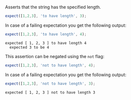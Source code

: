 Asserts that the string has the specified length.

<!-- evaluate -->
```javascript
expect([1,2,3], 'to have length', 3);
```
<!-- /evaluate -->

In case of a failing expectation you get the following output:

<!-- evaluate -->
```javascript
expect([1,2,3], 'to have length', 4);
```

```
expected [ 1, 2, 3 ] to have length 4
  expected 3 to be 4
```
<!-- /evaluate -->

This assertion can be negated using the `not` flag:

<!-- evaluate -->
```javascript
expect([1,2,3], 'not to have length', 4);
```
<!-- /evaluate -->

In case of a failing expectation you get the following output:

<!-- evaluate -->
```javascript
expect([1,2,3], 'not to have length', 3);
```

```
expected [ 1, 2, 3 ] not to have length 3
```
<!-- /evaluate -->
